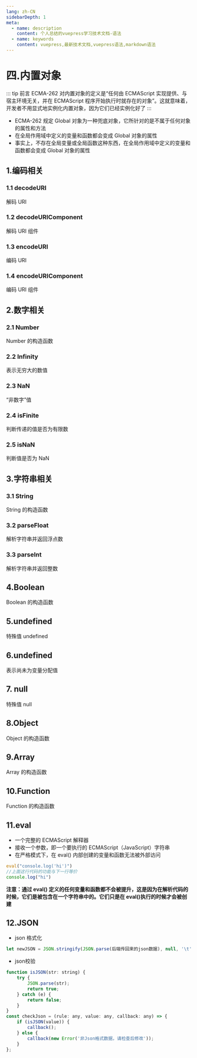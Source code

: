 ```yaml
---
lang: zh-CN
sidebarDepth: 1
meta:
  - name: description
    content: 个人总结的vuepress学习技术文档-语法
  - name: keywords
    content: vuepress,最新技术文档,vuepress语法,markdown语法
---
```


# 四.内置对象

::: tip 前言
ECMA-262 对内置对象的定义是“任何由 ECMAScript 实现提供、与宿主环境无关，并在 ECMAScript 程序开始执行时就存在的对象”。这就意味着，开发者不用显式地实例化内置对象，因为它们已经实例化好了
:::

- ECMA-262 规定 Global 对象为一种兜底对象，它所针对的是不属于任何对象的属性和方法
- 在全局作用域中定义的变量和函数都会变成 Global 对象的属性
- 事实上，不存在全局变量或全局函数这种东西，在全局作用域中定义的变量和函数都会变成 Global 对象的属性

## 1.编码相关

### 1.1 decodeURI

解码 URI

### 1.2 decodeURIComponent

解码 URI 组件

### 1.3 encodeURI

编码 URI

### 1.4 encodeURIComponent

编码 URI 组件

## 2.数字相关

### 2.1 Number

Number 的构造函数

### 2.2 Infinity

表示无穷大的数值

### 2.3 NaN

“非数字”值

### 2.4 isFinite

判断传递的值是否为有限数

### 2.5 isNaN

判断值是否为 NaN

## 3.字符串相关

### 3.1 String

String 的构造函数

### 3.2 parseFloat

解析字符串并返回浮点数

### 3.3 parseInt

解析字符串并返回整数

## 4.Boolean

Boolean 的构造函数

## 5.undefined

特殊值 undefined

## 6.undefined

表示尚未为变量分配值

## 7. null

特殊值 null

## 8.Object

Object 的构造函数

## 9.Array

Array 的构造函数

## 10.Function

Function 的构造函数

## 11.eval

- 一个完整的 ECMAScript 解释器
- 接收一个参数，即一个要执行的 ECMAScript（JavaScript）字符串
- 在严格模式下，在 eval() 内部创建的变量和函数无法被外部访问

```js
eval("console.log('hi')")
//上面这行代码的功能与下一行等价
console.log("hi")
```

**注意：通过 eval() 定义的任何变量和函数都不会被提升，这是因为在解析代码的时候，它们是被包含在一个字符串中的。它们只是在 eval()执行的时候才会被创建**

## 12.JSON
- json 格式化
```js
let newJSON = JSON.stringify(JSON.parse(后端传回来的json数据), null, '\t')
```
- json校验
```js
function isJSON(str: string) {
    try {
        JSON.parse(str);
        return true;
    } catch (e) {
        return false;
    }
}
const checkJson = (rule: any, value: any, callback: any) => {
    if (isJSON(value)) {
        callback();
    } else {
        callback(new Error('非Json格式数据，请检查后修改'));
    }
};
```